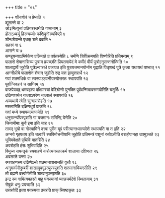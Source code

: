 +++
title = "०६"

+++
शौनःशेपं च प्रेष्यति १  
द्यूतान्ते वा २  
ओ३मित्यृचां प्रतिगरस्तथेति गाथानाम् ३  
होताऽध्वर्यू हिरण्यय्योः कशिपुनोरुपविष्ठौ ४  
शौनःशेपान्ते पृथक् शते ददाति ५  
सहस्रं वा ६  
आसने च ७  
कण्डूयन्याऽभिषेकेण प्रलिम्पते प्र पर्वतस्येति ८ चर्मणि त्रिर्विक्रमयति विष्णोरिति प्रतिमन्त्रम् ९  
पालाशे शेषानासिच्य पुत्राय प्रयच्छति प्रियतमायेदं मे कर्मेदं वीर्यं पुत्रोऽनुसन्तनोत्विति १०  
शालाद्वार्ये जुहोति पुत्रेऽन्वारब्धे प्रजापत इति पुत्रयजमानयोर्नाम गृह्णाति पितृशब्दं पुत्रे कृत्वा यथायथं पश्चात् ११  
आग्नीध्रीये पालाशेन शेषान् जुहोति रुद्र यत्त इत्युत्तरार्धे १२  
गवां शतमधिकं वा स्वस्याऽहवनीयस्योत्तरतः स्थापयति १३  
पूर्वाग्निवहनं च साग्निम् १४  
वाजपेयवद्र थमवहृत्य दक्षिणस्यां वेदिश्रोणौ युनक्ति पूर्ववन्मित्रावरुणयोरिति चतुर्भिः १५  
दक्षिणापथेन यात्वाऽपरेण चात्वालं स्थापयति १६  
अव्यथायै त्वेति सुन्वन्नारोहति १७  
मरुतामिति दक्षिणधुर्यं प्राजति १८  
गवां मध्ये स्थापयत्यापामेति १९  
धनुरार्त्न्योपस्पृशति गां यजमानः समिन्द्रि येणेति २०  
जिनामीमाः कुर्व इमा इति चाह २१  
तावद् भूयो वा गोस्वामिने दत्त्वा पूर्वेण यूपं परीत्यान्तःपात्यदेशे स्थापयति मा त इति २२  
अग्नये गृहपतय इति चत्वारि रथविमोचनीयानि जुहोति प्रतिमन्त्रं पशूनां रसोऽसीति वराहोपानहा उपमुञ्चते २३  
भूमिमवेक्षते पृथिवि मातरिति २४  
अवरोहति हंसः शुचिषदिति २५  
विमुच्य सयन्तृकं रथवाहणे करोत्यनस्तत्कर्म शालाया दक्षिणतः २६  
अवतरते यन्ता २७  
रथवाहणस्य दक्षिणेऽन्ते शतमानावासजति वृत्तौ २८  
अनुवर्त्ममौदुम्बरीं शाखामुपगूहत्युपस्पूशति शतमानावियदसीति २९  
तौ ब्रह्मणे दत्त्वोर्गसीति शाखामुपस्पृशति ३०  
इन्द्र स्य वामित्यबहरते बाहू पयस्यायां व्याघ्रचर्मदेशे स्थितायाम् ३१  
सेषुकं धनुः प्रयच्छति ३२  
उत्तरवेदिं हृत्वा पयस्यया प्रचरति प्राक् स्विष्टकृतः ३३  
